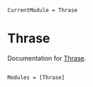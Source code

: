 ```@meta
CurrentModule = Thrase
```

# Thrase

Documentation for [Thrase](https://github.com/Thrase/Thrase.jl).


```@index
```

```@autodocs
Modules = [Thrase]
```
